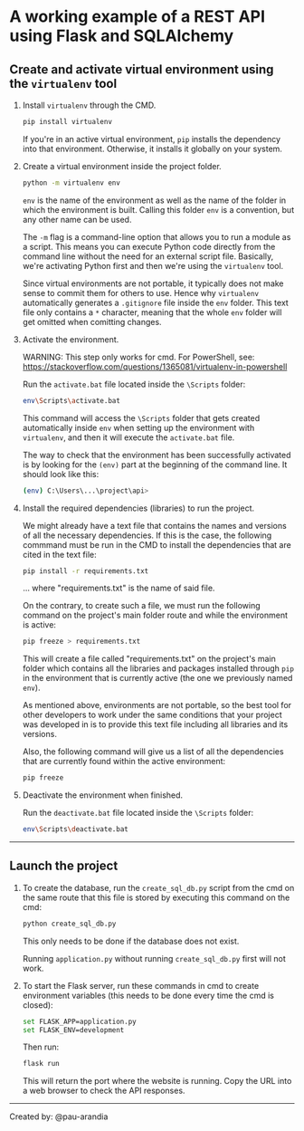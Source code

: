 # A working example of a REST API using Flask and SQLAlchemy

## Create and activate virtual environment using the `virtualenv` tool

1. Install `virtualenv` through the CMD.

    ```bash
    pip install virtualenv
    ```

    If you're in an active virtual environment, `pip` installs the dependency into that environment. Otherwise, it installs it globally on your system.

2. Create a virtual environment inside the project folder.

    ```bash
    python -m virtualenv env
    ```

    `env` is the name of the environment as well as the name of the folder in which the environment is built. Calling this folder `env` is a convention, but any other name can be used.

    The `-m` flag is a command-line option that allows you to run a module as a script. This means you can execute Python code directly from the command line without the need for an external script file. Basically, we're activating Python first and then we're using the `virtualenv` tool.

    Since virtual environments are not portable, it typically does not make sense to commit them for others to use. Hence why `virtualenv` automatically generates a `.gitignore` file inside the `env` folder. This text file only contains a `*` character, meaning that the whole `env` folder will get omitted when comitting changes.

3. Activate the environment.
    
    WARNING: This step only works for cmd. For PowerShell, see: https://stackoverflow.com/questions/1365081/virtualenv-in-powershell
    
    Run the `activate.bat` file located inside the `\Scripts` folder:
    
    ```bash
    env\Scripts\activate.bat
    ```

    This command will access the `\Scripts` folder that gets created automatically inside `env` when setting up the environment with `virtualenv`, and then it will execute the `activate.bat` file.

    The way to check that the environment has been successfully activated is by looking for the `(env)` part at the beginning of the command line. It should look like this:

    ```bash
    (env) C:\Users\...\project\api>
    ```

4. Install the required dependencies (libraries) to run the project.

    We might already have a text file that contains the names and versions of all the necessary dependencies. If this is the case, the following commmand must be run in the CMD to install the dependencies that are cited in the text file:

    ```bash
    pip install -r requirements.txt
    ```
    ... where "requirements.txt" is the name of said file.

    On the contrary, to create such a file, we must run the following command on the project's main folder route and while the environment is active:
    
    ```bash
    pip freeze > requirements.txt
    ```
    
    This will create a file called "requirements.txt" on the project's main folder which contains all the libraries and packages installed through `pip` in the environment that is currently active (the one we previously named `env`).

    As mentioned above, environments are not portable, so the best tool for other developers to work under the same conditions that your project was developed in is to provide this text file including all libraries and its versions.

    Also, the following command will give us a list of all the dependencies that are currently found within the active environment:

    ```bash
    pip freeze
    ```

5. Deactivate the environment when finished.

    Run the `deactivate.bat` file located inside the `\Scripts` folder:

    ```bash
    env\Scripts\deactivate.bat
    ```

-------------------

## Launch the project

1. To create the database, run the `create_sql_db.py` script from the cmd on the same route that this file is stored by executing this command on the cmd:

    ```bash
    python create_sql_db.py
    ```
    
    This only needs to be done if the database does not exist.

    Running `application.py` without running `create_sql_db.py` first will not work.

2. To start the Flask server, run these commands in cmd to create environment variables (this needs to be done every time the cmd is closed):

    ```bash
    set FLASK_APP=application.py
    set FLASK_ENV=development
    ```

    Then run:

    ```bash
    flask run
    ```

    This will return the port where the website is running. Copy the URL into a web browser to check the API responses.


---
Created by: @pau-arandia